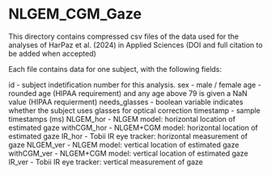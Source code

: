# NLGEM_CGM_Gaze

This directory contains compressed csv files of the data used for the analyses of HarPaz et al. (2024) in Applied Sciences (DOI and full citation to be added when accepted)


Each file contains data for one subject, with the following fields:

id - subject indetification number for this analysis.
sex -           male / female
age -           rounded age (HIPAA requirement) and any age above 79 is given a NaN value (HIPAA requierment)
needs_glasses - boolean variable indicates whether the subject uses glasses for optical correction
timestamp	-     sample timestamps (ms)
NLGEM_hor	-     NLGEM model: horizontal location of estimated gaze
withCGM_hor - 	NLGEM+CGM model: horizontal location of estimated gaze
IR_hor -        Tobii IR eye tracker: horizontal measurement of gaze
NLGEM_ver	-     NLGEM model: vertical location of estimated gaze      
withCGM_ver	-   NLGEM+CGM model: vertical location of estimated gaze
IR_ver -        Tobii IR eye tracker: vertical measurement of gaze
